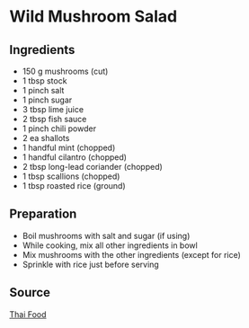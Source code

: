 # Wild Mushroom Salad

## Ingredients

- 150 g mushrooms (cut)
- 1 tbsp stock
- 1 pinch salt
- 1 pinch sugar
- 3 tbsp lime juice
- 2 tbsp fish sauce
- 1 pinch chili powder
- 2 ea shallots
- 1 handful mint (chopped)
- 1 handful cilantro (chopped)
- 2 tbsp long-lead coriander (chopped)
- 1 tbsp scallions (chopped)
- 1 tbsp roasted rice (ground)

## Preparation

- Boil mushrooms with salt and sugar (if using)
- While cooking, mix all other ingredients in bowl
- Mix mushrooms with the other ingredients (except for rice)
- Sprinkle with rice just before serving

## Source

 [Thai Food](https://www.goodreads.com/book/show/154051.Thai_Food)
